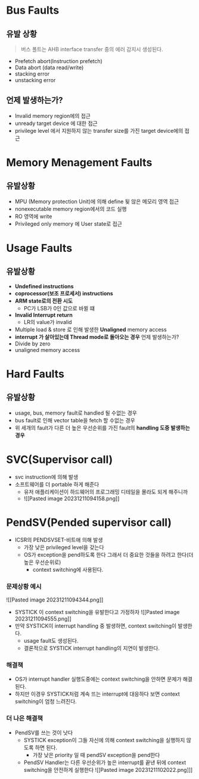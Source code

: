 # Bus Faults
## 유발 상황
> 버스 폴트는 AHB interface transfer 중의 에러 감지시 생성된다.
- Prefetch abort(Instruction prefetch)
- Data abort (data read/write)
- stacking error
- unstacking error
## 언제 발생하는가?
- Invalid memory region에의 접근
- unready target device 에 대한 접근
- privilege level 에서 지원하지 않는 transfer size를 가진 target device에의 접근
# Memory Menagement Faults
## 유발상황
- MPU (Memory protection Unit)에 의해 define 됮 않은 메모리 영역 접근
- nonexecutable memory region에서의 코드 실행
- RO 영역에 write
- Privileged only memory 에 User state로 접근
# Usage Faults
## 유발상황
- **Undefined instructions**
- **coprocessor(보조 프로세서) instructions**
- **ARM state로의 전환 시도**
	- PC가 LSB가 0인 값으로 바뀔 떄
- **Invalid Interrupt return**
	- LR의 value가 invalid
- Multiple load & store 로 인해 발생한 **Unaligned** memory access
- **interrupt 가 살아있는데 Thread mode로 돌아오는 경우**
언제 발생하는가?
- Divide by zero
- unaligned memory access
# Hard Faults
## 유발상황
- usage, bus, memory fault로 handled 될 수없는 경우
- bus fault로 인해 vector table을 fetch 할 수없는 경우
- 위 세개의 fault가 다른 더 높은 우선순위를 가진 fault의 **handling 도중 발생하는 경우**
# SVC(Supervisor call)
- svc instruction에 의해 발생
- 소프트웨어를 더 portable 하게 해준다
	- 유저 애플리케이션이 하드웨어의 프로그래밍 디테일을 몰라도 되게 해주니까
	- ![[Pasted image 20231211094158.png]]
# PendSV(Pended supervisor call)
- ICSR의 PENDSVSET-비트애 의해 발생
	- 가장 낮은 privileged level을 갖는다
	- OS가 exception을 pend하도록 한다 그래서 더 중요한 것들을 하려고 한다(더 높은 우선순위로)
		- context switching에 사용된다.
### 문제상황 예시
![[Pasted image 20231211094344.png]]
- SYSTICK 이 context switching을 유발한다고 가정하자
![[Pasted image 20231211094555.png]]
- 만약 SYSTICK이 interrupt handling 중 발생하면, context switching이 발생한다.
	- usage fault도 생성된다.
	- 결론적으로 SYSTICK interrupt handling의 지연이 발생한다.
### 해결책
- OS가 interrupt handler 실행도중에는 context switching을 안하면 문제가 해결된다.
- 하지만 이경우 SYSTICK처럼 계속 뜨는 interrupt에 대응하다 보면 context switching이 엄청 느려진다.
### 더 나은 해결책
- PendSV를 쓰는 것이 낫다
	- SYSTICK exception이 그들 자신에 의해 context switching을 실행하지 않도록 하면 된다.
		- 가장 낮은 priority 일 때 pendSV exception을 pend한다
	- PendSV Handler는 다른 우선순위가 높은 interrupt를 끝낸 뒤에 context switching을 안전하게 실행한다
![[Pasted image 20231211102022.png]]]